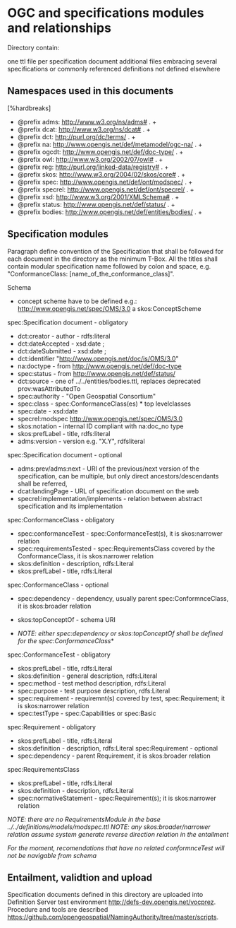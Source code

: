 # OGC and specifications modules and relationships

Directory contain:

one ttl file per specification document
additional files embracing several specifications or commonly referenced definitions not defined elsewhere

## Namespaces used in this documents

[%hardbreaks]
* @prefix adms: <http://www.w3.org/ns/adms#> . +
* @prefix dcat: <http://www.w3.org/ns/dcat#> . +
* @prefix dct: <http://purl.org/dc/terms/> . +
* @prefix na: <http://www.opengis.net/def/metamodel/ogc-na/> . +
* @prefix ogcdt: <http://www.opengis.net/def/doc-type/> . +
* @prefix owl: <http://www.w3.org/2002/07/owl#> . +
* @prefix reg: <http://purl.org/linked-data/registry#> . +
* @prefix skos: <http://www.w3.org/2004/02/skos/core#> . +
* @prefix spec: <http://www.opengis.net/def/ont/modspec/> . +
* @prefix specrel: <http://www.opengis.net/def/ont/specrel/> . +
* @prefix xsd: <http://www.w3.org/2001/XMLSchema#> . +
* @prefix status: <http://www.opengis.net/def/status/> . +
* @prefix bodies: <http://www.opengis.net/def/entities/bodies/> . +


## Specification modules

Paragraph define convention of the Specification that shall be followed for each document in the directory as the minimum T-Box.
All the titles shall contain modular specification name followed by colon and space, e.g. "ConformanceClass: [name_of_the_conformance_class]".


Schema

* concept scheme have to be defined e.g.: <http://www.opengis.net/spec/OMS/3.0> a skos:ConceptScheme


spec:Specification document - obligatory
* dct:creator - author - rdfs:literal
* dct:dateAccepted - xsd:date ;
* dct:dateSubmitted - xsd:date ;
* dct:identifier "http://www.opengis.net/doc/is/OMS/3.0"
* na:doctype - from http://www.opengis.net/def/doc-type
* spec:status - from http://www.opengis.net/def/status/
* dct:source - one of ../../entities/bodies.ttl, replaces deprecated prov:wasAttributedTo
* spec:authority - "Open Geospatial Consortium"
* spec:class - spec:ConformanceClass(es) * top levelclasses
* spec:date - xsd:date
* specrel:modspec <http://www.opengis.net/spec/OMS/3.0>
* skos:notation - internal ID compliant with na:doc_no type
* skos:prefLabel - title, rdfs:literal
* adms:version - version e.g. "X.Y", rdfsliteral

spec:Specification document - optional
* adms:prev/adms:next - URI of the previous/next version of the specification, can be multiple, but only direct ancestors/descendants shall be referred,
* dcat:landingPage - URL of specification document on the web
* specrel:implementation/implements - relation between abstract specification and its implementation

spec:ConformanceClass - obligatory
* spec:conformanceTest - spec:ConformanceTest(s), it is skos:narrower relation
* spec:requirementsTested - spec:RequirementsClass covered by the ConformanceClass, it is skos:narrower relation
* skos:definition - description, rdfs:Literal
* skos:prefLabel - title, rdfs:Literal

spec:ConformanceClass - optional
* spec:dependency - dependency, usually parent spec:ConformnceClass, it is skos:broader relation
* skos:topConceptOf - schema URI

* _NOTE: either spec:dependency or skos:topConceptOf shall be defined for the spec:ConformanceClass_* 

spec:ConformanceTest - obligatory
* skos:prefLabel  - title, rdfs:Literal
* skos:definition - general description, rdfs:Literal
* spec:method - test method description, rdfs:Literal
* spec:purpose - test purpose description, rdfs:Literal
* spec:requirement - requiremnt(s) covered by test, spec:Requirement; it is skos:narrower relation
* spec:testType - spec:Capabilities or spec:Basic

spec:Requirement - obligatory
* skos:prefLabel - title, rdfs:Literal
* skos:definition - description, rdfs:Literal
spec:Requirement - optional
* spec:dependency - parent Requirement, it is skos:broader relation

spec:RequirementsClass
* skos:prefLabel - title, rdfs:Literal
* skos:definition - description, rdfs:Literal
* spec:normativeStatement - spec:Requirement(s); it is skos:narrower relation


_NOTE: there are no RequirementsModule in the base ../../definitions/models/modspec.ttl_
_NOTE: any skos:broader/narrower relation assume system generate reverse direction relation in the entailment_

_For the moment, recomendations that have no related conformnceTest will not be navigable from schema_


## Entailment, validtion and upload

Specification documents defined in this directory are uploaded into Definition Server test environment http://defs-dev.opengis.net/vocprez.
Procedure and tools are described https://github.com/opengeospatial/NamingAuthority/tree/master/scripts.

